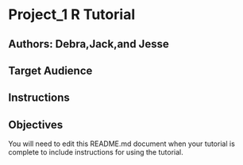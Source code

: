# Project_1 R Tutorial

## Authors: Debra,Jack,and Jesse 



## Target Audience



## Instructions



## Objectives



You will need to edit this README.md document when your tutorial is complete to include instructions for using the tutorial.
